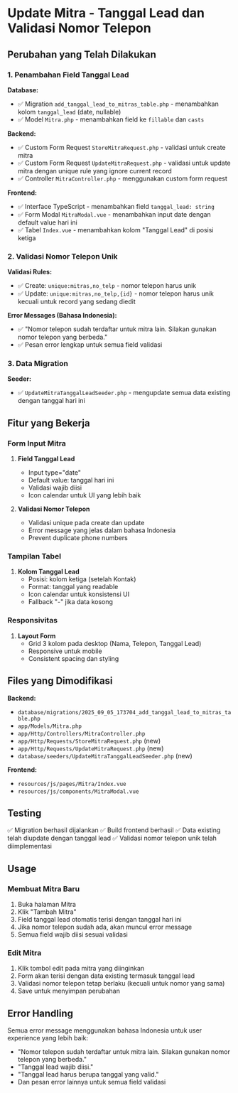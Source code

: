 # Update Mitra - Tanggal Lead dan Validasi Nomor Telepon

## Perubahan yang Telah Dilakukan

### 1. Penambahan Field Tanggal Lead

**Database:**
- ✅ Migration `add_tanggal_lead_to_mitras_table.php` - menambahkan kolom `tanggal_lead` (date, nullable)
- ✅ Model `Mitra.php` - menambahkan field ke `fillable` dan `casts`

**Backend:**
- ✅ Custom Form Request `StoreMitraRequest.php` - validasi untuk create mitra
- ✅ Custom Form Request `UpdateMitraRequest.php` - validasi untuk update mitra dengan unique rule yang ignore current record
- ✅ Controller `MitraController.php` - menggunakan custom form request

**Frontend:**
- ✅ Interface TypeScript - menambahkan field `tanggal_lead: string`
- ✅ Form Modal `MitraModal.vue` - menambahkan input date dengan default value hari ini
- ✅ Tabel `Index.vue` - menambahkan kolom "Tanggal Lead" di posisi ketiga

### 2. Validasi Nomor Telepon Unik

**Validasi Rules:**
- ✅ Create: `unique:mitras,no_telp` - nomor telepon harus unik
- ✅ Update: `unique:mitras,no_telp,{id}` - nomor telepon harus unik kecuali untuk record yang sedang diedit

**Error Messages (Bahasa Indonesia):**
- ✅ "Nomor telepon sudah terdaftar untuk mitra lain. Silakan gunakan nomor telepon yang berbeda."
- ✅ Pesan error lengkap untuk semua field validasi

### 3. Data Migration

**Seeder:**
- ✅ `UpdateMitraTanggalLeadSeeder.php` - mengupdate semua data existing dengan tanggal hari ini

## Fitur yang Bekerja

### Form Input Mitra
1. **Field Tanggal Lead**
   - Input type="date" 
   - Default value: tanggal hari ini
   - Validasi wajib diisi
   - Icon calendar untuk UI yang lebih baik

2. **Validasi Nomor Telepon**
   - Validasi unique pada create dan update
   - Error message yang jelas dalam bahasa Indonesia
   - Prevent duplicate phone numbers

### Tampilan Tabel
1. **Kolom Tanggal Lead**
   - Posisi: kolom ketiga (setelah Kontak)
   - Format: tanggal yang readable
   - Icon calendar untuk konsistensi UI
   - Fallback "-" jika data kosong

### Responsivitas
1. **Layout Form**
   - Grid 3 kolom pada desktop (Nama, Telepon, Tanggal Lead)
   - Responsive untuk mobile
   - Consistent spacing dan styling

## Files yang Dimodifikasi

**Backend:**
- `database/migrations/2025_09_05_173704_add_tanggal_lead_to_mitras_table.php`
- `app/Models/Mitra.php`
- `app/Http/Controllers/MitraController.php`
- `app/Http/Requests/StoreMitraRequest.php` (new)
- `app/Http/Requests/UpdateMitraRequest.php` (new)
- `database/seeders/UpdateMitraTanggalLeadSeeder.php` (new)

**Frontend:**
- `resources/js/pages/Mitra/Index.vue`
- `resources/js/components/MitraModal.vue`

## Testing

✅ Migration berhasil dijalankan
✅ Build frontend berhasil
✅ Data existing telah diupdate dengan tanggal lead
✅ Validasi nomor telepon unik telah diimplementasi

## Usage

### Membuat Mitra Baru
1. Buka halaman Mitra
2. Klik "Tambah Mitra"
3. Field tanggal lead otomatis terisi dengan tanggal hari ini
4. Jika nomor telepon sudah ada, akan muncul error message
5. Semua field wajib diisi sesuai validasi

### Edit Mitra
1. Klik tombol edit pada mitra yang diinginkan
2. Form akan terisi dengan data existing termasuk tanggal lead
3. Validasi nomor telepon tetap berlaku (kecuali untuk nomor yang sama)
4. Save untuk menyimpan perubahan

## Error Handling

Semua error message menggunakan bahasa Indonesia untuk user experience yang lebih baik:
- "Nomor telepon sudah terdaftar untuk mitra lain. Silakan gunakan nomor telepon yang berbeda."
- "Tanggal lead wajib diisi."
- "Tanggal lead harus berupa tanggal yang valid."
- Dan pesan error lainnya untuk semua field validasi
